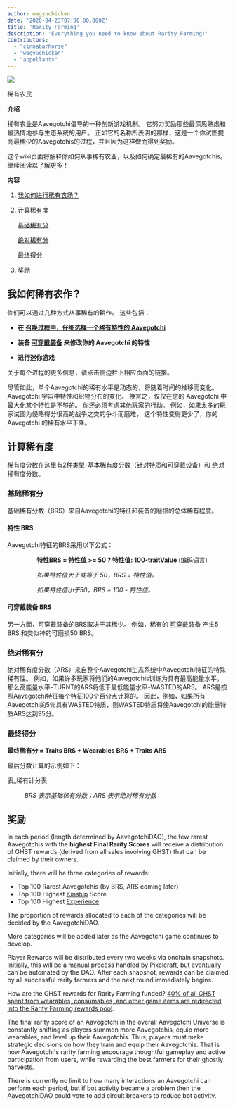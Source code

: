 ```yaml
---
author: wagyuchicken
date: '2020-04-23T07:00:00.000Z'
title: 'Rarity Farming'
description: 'Everything you need to know about Rarity Farming!'
contributors:
  - "cinnabarhorse"
  - "wagyuchicken"
  - "appellants"
---
```


<div class="headerImageContainer">
<img class="headerImage" src="/rarity-farming/rarity-farming.png">
<p class="headerImageText">稀有农民</p>
</div>

**介绍**

稀有农业是Aavegotchi倡导的一种创新游戏机制。 它努力奖励那些最深思熟虑和最热情地参与生态系统的用户。 正如它的名称所表明的那样，这是一个你试图提高最稀少的Aavegotchis的过程，并且因为这样做而得到奖励。

这个wiki页面将解释你如何从事稀有农业，以及如何确定最稀有的Aavegotchis。 继续阅读以了解更多！

<div class="contentsBox">

**内容**

<ol>
<li><a href=#how-do-i-rarity-farm->我如何进行稀有农场？</a></p>
<li><a href=#calculating-rarity>计算稀有度</a></li>
<p><a href=#base-rarity-score>基础稀有分</a></p>
<p><a href=#absolute-rarity-score>绝对稀有分</a></p>
<p> <a href=#final-rarity-score>最终得分</a></p>
<li><a href=#rewards>奖励</a></li>
</ol>

</div>

## **我如何稀有农作？**
你们可以通过几种方式从事稀有的耕作。 这些包括：

* **在 [召唤过程中，仔细选择一个稀有特性的 Aavegotchi](/portals)**

* **装备 [可穿戴装备](/posts/wearables) 来修改你的 Aavegotchi 的特性**

* **进行迷你游戏**

关于每个进程的更多信息，请点击侧边栏上相应页面的链接。

尽管如此，单个Aavegotchi的稀有水平是动态的，将随着时间的推移而变化。 Aavegotchi 宇宙中特性和织物分布的变化。 换言之，仅仅在您的 Aavegotchi 中最大化某个特性是不够的。 你还必须考虑其他玩家的行动。 例如，如果太多的玩家试图为侵略得分很高的战争之类的争斗而磨难， 这个特性变得更少了，你的 Aavegotchi 的稀有水平下降。

## **计算稀有度**

稀有度分数在这里有2种类型-基本稀有度分数（针对特质和可穿戴设备）和 绝对稀有度分数。

### 基础稀有分

基础稀有分数（BRS）来自Aavegotchi的特征和装备的磨损的总体稀有程度。

#### 特性 BRS

Aavegotchi特征的BRS采用以下公式：

<p style="margin-left: 4.8em"><b>特性BRS = 特性值 >= 50 ? 特性值: 100-traitValue </b> (编码语言)</p> 
<p style="margin-left: 4.8em"><i>如果特性值大于或等于 50，BRS = 特性值。 </i></p> 
<p style="margin-left: 4.8em"><i>如果特性值小于50，BRS = 100 - 特性值。 </i></p>

#### 可穿戴装备 BRS

另一方面，可穿戴装备的BRS取决于其稀少。 例如，稀有的 [可穿戴装备](https://wiki.aavegotchi.com/en/wearables) 产生5 BRS 和类似神的可磨损50 BRS。

### 绝对稀有分

绝对稀有度分数（ARS）来自整个Aavegotchi生态系统中Aavegotchi特征的特殊稀有性。 例如，如果许多玩家将他们的Aavegotchis训练为具有最高能量水平，那么高能量水平-TURNT的ARS将低于最低能量水平-WASTED的ARS。 ARS是按照Aavegotchi特征每个特征100个百分点计算的。 因此，例如，如果所有Aavegotchi的5％具有WASTED特质，则WASTED特质将使Aavegotchi的能量特质ARS达到95分。

### 最终得分

<b>最终稀有分 = Traits BRS + Wearables BRS + Traits ARS</b>

最后分数计算的示例如下：

表_稀有计分表
<p style="margin-left: 2.8em"><i>BRS 表示基础稀有分数；ARS 表示绝对稀有分数</i></p>

## 奖励

In each period (length determined by AavegotchiDAO), the few rarest Aavegotchis with the **highest Final Rarity Scores** will receive a distribution of GHST rewards (derived from all sales involving GHST) that can be claimed by their owners.

Initially, there will be three categories of rewards:
* Top 100 Rarest Aavegotchis (by BRS, ARS coming later)
* Top 100 Highest [Kinship](/traits#kinship) Score
* Top 100 Highest [Experience](/traits#experience)

The proportion of rewards allocated to each of the categories will be decided by the AavegotchiDAO.

More categories will be added later as the Aavegotchi game continues to develop.

Player Rewards will be distributed every two weeks via onchain snapshots. Initially, this will be a manual process handled by Pixelcraft, but eventually can be automated by the DAO. After each snapshot, rewards can be claimed by all successful rarity farmers and the next round immediately begins.

How are the GHST rewards for Rarity Farming funded? [40% of all GHST spent from wearables, consumables, and other game items are redirected into the Rarity Farming rewards pool](https://aavegotchi.medium.com/rarity-farming-has-arrived-heres-how-to-play-1f1d3342dbc8).

The final rarity score of an Aavegotchi in the overall Aavegotchi Universe is constantly shifting as players summon more Aavegotchis, equip more wearables, and level up their Aavegotchis. Thus, players must make strategic decisions on how they train and equip their Aavegotchis. That is how Aavegotchi's rarity farming encourage thoughtful gameplay and active participation from users, while rewarding the best farmers for their ghostly harvests.

There is currently no limit to how many interactions an Aavegotchi can perform each period, but if bot activity became a problem then the AavegotchiDAO could vote to add circuit breakers to reduce bot activity.



